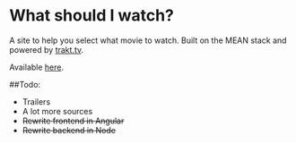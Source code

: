 What should I watch?
====

A site to help you select what movie to watch. Built on the MEAN stack and powered by [trakt.tv](http://trakt.tv).

Available [here](http://whatshouldiwat.ch).

##Todo:
* Trailers
* A lot more sources
* ~~Rewrite frontend in Angular~~
* ~~Rewrite backend in Node~~
